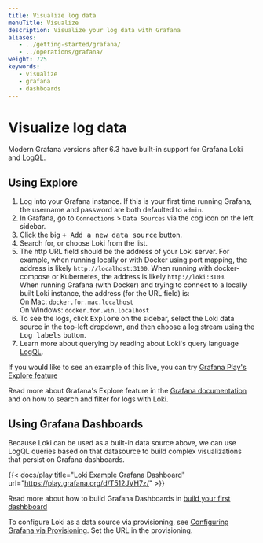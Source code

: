```yaml
---
title: Visualize log data
menuTitle: Visualize
description: Visualize your log data with Grafana
aliases:
   - ../getting-started/grafana/
   - ../operations/grafana/
weight: 725
keywords:
   - visualize
   - grafana
   - dashboards
---
```

# Visualize log data

Modern Grafana versions after 6.3 have built-in support for Grafana Loki and [LogQL](https://grafana.com/docs/loki/<LOKI_VERSION>/query/).

## Using Explore

1. Log into your Grafana instance. If this is your first time running
   Grafana, the username and password are both defaulted to `admin`.
1. In Grafana, go to `Connections` > `Data Sources` via the cog icon on the
   left sidebar.
1. Click the big <kbd>+ Add a new data source</kbd> button.
1. Search for, or choose Loki from the list.
1. The http URL field should be the address of your Loki server. For example,
   when running locally or with Docker using port mapping, the address is
   likely `http://localhost:3100`. When running with docker-compose or
   Kubernetes, the address is likely `http://loki:3100`.\
   When running Grafana (with Docker) and trying to connect to a locally built Loki instance, the address (for the URL field) is:\
   On Mac: `docker.for.mac.localhost` \
   On Windows: `docker.for.win.localhost`
1. To see the logs, click <kbd>Explore</kbd> on the sidebar, select the Loki
   data source in the top-left dropdown, and then choose a log stream using the
   <kbd>Log labels</kbd> button.
1. Learn more about querying by reading about Loki's query language [LogQL](../../query/).

If you would like to see an example of this live, you can try [Grafana Play's Explore feature](https://play.grafana.org/explore?schemaVersion=1&panes=%7B%22v1d%22:%7B%22datasource%22:%22ac4000ca-1959-45f5-aa45-2bd0898f7026%22,%22queries%22:%5B%7B%22refId%22:%22A%22,%22expr%22:%22%7Bagent%3D%5C%22promtail%5C%22%7D%20%7C%3D%20%60%60%22,%22queryType%22:%22range%22,%22datasource%22:%7B%22type%22:%22loki%22,%22uid%22:%22ac4000ca-1959-45f5-aa45-2bd0898f7026%22%7D,%22editorMode%22:%22builder%22%7D%5D,%22range%22:%7B%22from%22:%22now-1h%22,%22to%22:%22now%22%7D%7D%7D&orgId=1)

Read more about Grafana's Explore feature in the
[Grafana documentation](http://docs.grafana.org/features/explore) and on how to
search and filter for logs with Loki.

## Using Grafana Dashboards

Because Loki can be used as a built-in data source above, we can use LogQL queries based on that datasource
to build complex visualizations that persist on Grafana dashboards.

{{< docs/play title="Loki Example Grafana Dashboard" url="https://play.grafana.org/d/T512JVH7z/" >}}

Read more about how to build Grafana Dashboards in [build your first dashbboard](https://grafana.com/docs/grafana/latest/getting-started/build-first-dashboard/)

To configure Loki as a data source via provisioning, see [Configuring Grafana via
Provisioning](http://docs.grafana.org/features/datasources/loki/#configure-the-datasource-with-provisioning).
Set the URL in the provisioning.
